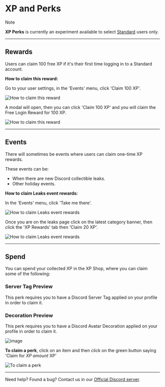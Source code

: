 # XP and Perks

> [!NOTE]
> **XP Perks** is currently an experiment available to select [Standard](https://github.com/ShopArchives/support/blob/main/article/2-accounts.md) users only.

---

## Rewards

Users can claim 100 free XP if it's their first time logging in to a Standard account.

**How to claim this reward:**

Go to your user settings, in the 'Events' menu, click 'Claim 100 XP'.

![How to claim this reward](https://github.com/user-attachments/assets/e09aaec6-21cf-4db5-af17-3a280664d29e)

A modal will open, then you can click 'Claim 100 XP' and you will claim the Free Login Reward for 100 XP.

![How to claim this reward](https://github.com/user-attachments/assets/2f5bb2d0-abb2-4071-bc31-561162919187)

---

## Events

There will sometimes be events where users can claim one-time XP rewards.

These events can be:

- When there are new Discord collectible leaks.
- Other holiday events.

**How to claim Leaks event rewards:**

In the 'Events' menu, click 'Take me there'.

![How to claim Leaks event rewards](https://github.com/user-attachments/assets/0dcae1a2-86ef-4cae-b4f7-57c11a5fd611)

Once you are on the leaks page click on the latest category banner, then click the 'XP Rewards' tab then 'Claim 20 XP'.

![How to claim Leaks event rewards](https://github.com/user-attachments/assets/97269612-29bd-45f5-82d6-43e3a4d29cd2)

---

## Spend

You can spend your collected XP in the XP Shop, where you can claim some of the following:

### Server Tag Preview

This perk requires you to have a Discord Server Tag applied on your profile in order to claim it.

### Decoration Preview

This perk requires you to have a Discord Avatar Decoration applied on your profile in order to claim it.

![image](https://github.com/user-attachments/assets/c4533e57-5a40-42e1-9c6f-d5214e639833)

**To claim a perk**, click on an item and then click on the green button saying 'Claim for *XP amount* XP'

![To claim a perk](https://github.com/user-attachments/assets/d2d82117-1a5d-478b-94d2-fc032901d136)

---

Need help? Found a bug? Contact us in our [Official Discord server](https://discord.gg/Mcwh7hGcWb).

